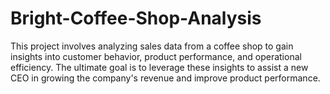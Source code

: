 # Bright-Coffee-Shop-Analysis

This project involves analyzing sales data from a coffee shop to gain insights into customer behavior, product performance, and operational efficiency. The ultimate goal is to leverage these insights to assist a new CEO in growing the company's revenue and improve product performance.
